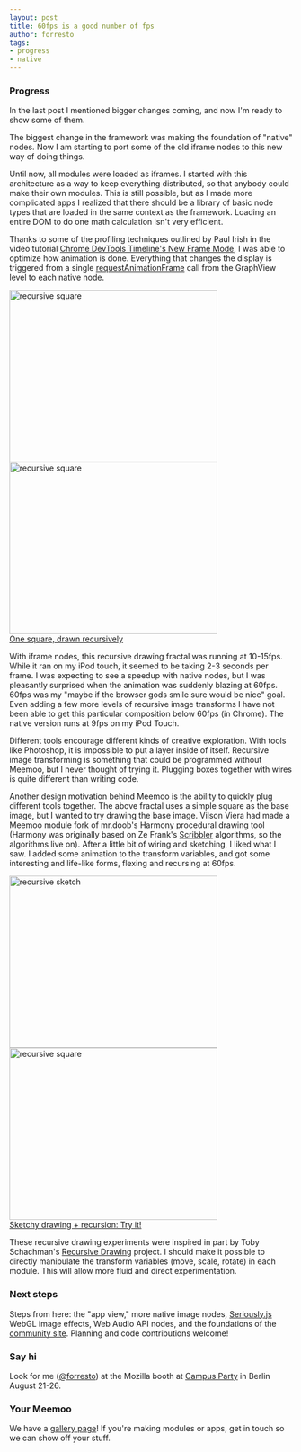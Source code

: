 ```yaml
--- 
layout: post
title: 60fps is a good number of fps
author: forresto
tags: 
- progress
- native
---
```


### Progress

In the last post I mentioned bigger changes coming, and now I'm ready to show some of them.

The biggest change in the framework was making the foundation of "native" nodes. Now I am starting to port some of the old iframe nodes to this new way of doing things.

Until now, all modules were loaded as iframes. I started with this architecture as a way to keep everything distributed, so that anybody could make their own modules. This is still possible, but as I made more complicated apps I realized that there should be a library of basic node types that are loaded in the same context as the framework. Loading an entire DOM to do one math calculation isn't very efficient.

Thanks to some of the profiling techniques outlined by Paul Irish in the video tutorial [Chrome DevTools Timeline's New Frame Mode](http://www.youtube.com/watch?v=Vp524yo0p44), I was able to optimize how animation is done. Everything that changes the display is triggered from a single [requestAnimationFrame](https://developer.mozilla.org/en-US/docs/DOM/window.requestAnimationFrame) call from the GraphView level to each native node. 

<img src="http://meemoo.org/images/recursive-1.jpg" alt="recursive square" width="370" height="306"> <img src="http://meemoo.org/images/recursive-2.jpg" alt="recursive square" width="370" height="306">  
[One square, drawn recursively](http://meemoo.org/iframework/#gist/3124854)

With iframe nodes, this recursive drawing fractal was running at 10-15fps. While it ran on my iPod touch, it seemed to be taking 2-3 seconds per frame. I was expecting to see a speedup with native nodes, but I was pleasantly surprised when the animation was suddenly blazing at 60fps. 60fps was my "maybe if the browser gods smile sure would be nice" goal. Even adding a few more levels of recursive image transforms I have not been able to get this particular composition below 60fps (in Chrome). The native version runs at 9fps on my iPod Touch.

Different tools encourage different kinds of creative exploration. With tools like Photoshop, it is impossible to put a layer inside of itself. Recursive image transforming is something that could be programmed without Meemoo, but I never thought of trying it. Plugging boxes together with wires is quite different than writing code. 

Another design motivation behind Meemoo is the ability to quickly plug different tools together. The above fractal uses a simple square as the base image, but I wanted to try drawing the base image. Vilson Viera had made a Meemoo module fork of mr.doob's Harmony procedural drawing tool (Harmony was originally based on Ze Frank's [Scribbler](http://www.zefrank.com/scribbler/about.html) algorithms, so the algorithms live on). After a little bit of wiring and sketching, I liked what I saw. I added some animation to the transform variables, and got some interesting and life-like forms, flexing and recursing at 60fps.  

<img src="http://meemoo.org/images/recursive-harmony-1.jpg" alt="recursive sketch" width="370" height="306"> <img src="http://meemoo.org/images/recursive-harmony-2.jpg" alt="recursive square" width="370" height="306">  
[Sketchy drawing + recursion: Try it!](http://meemoo.org/iframework/#gist/3338251)

These recursive drawing experiments were inspired in part by Toby Schachman's [Recursive Drawing](http://recursivedrawing.com/) project. I should make it possible to directly manipulate the transform variables (move, scale, rotate) in each module. This will allow more fluid and direct experimentation.

### Next steps

Steps from here: the "app view," more native image nodes, [Seriously.js](http://seriouslyjs.org/) WebGL image effects, Web Audio API nodes, and the foundations of the [community site](https://github.com/meemoo/meemoo-hub/wiki). Planning and code contributions welcome!

### Say hi

Look for me ([@forresto](https://twitter.com/forresto)) at the Mozilla booth at [Campus Party](https://www.campus-party.eu/2012/) in Berlin August 21-26.

### Your Meemoo

We have a [gallery page](http://meemoo.org/hack-our-apps/)! If you're making modules or apps, get in touch so we can show off your stuff.
